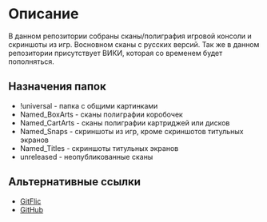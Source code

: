 # Описание

В данном репозитории собраны сканы/полиграфия игровой консоли и скриншоты из игр. Восновном сканы с русских версий. Так же в данном репозитории присутствует ВИКИ, которая со временем будет пополняться.

## Назначения папок

- !universal - папка с общими картинками
- Named_BoxArts - сканы полиграфии коробочек
- Named_CartArts - сканы полиграфии картриджей или дисков
- Named_Snaps - скриншоты из игр, кроме скриншотов титульных экранов
- Named_Titles - скриншоты титульных экранов
- unreleased - неопубликованные сканы 

## Альтернативные ссылки

- [GitFlic](https://gitflic.ru/project/segamark/PC-thumbnails)
- [GitHub](https://github.com/SegaMark7/PC-thumbnails)
